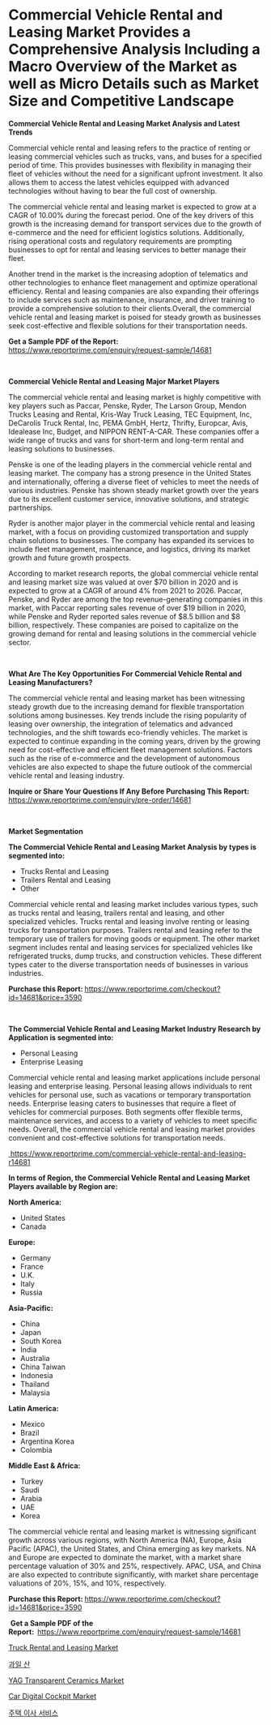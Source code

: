 <p><h1>Commercial Vehicle Rental and Leasing Market Provides a Comprehensive Analysis Including a Macro Overview of the Market as well as Micro Details such as Market Size and Competitive Landscape</h1></p><p><strong>Commercial Vehicle Rental and Leasing Market Analysis and Latest Trends</strong></p>
<p><p>Commercial vehicle rental and leasing refers to the practice of renting or leasing commercial vehicles such as trucks, vans, and buses for a specified period of time. This provides businesses with flexibility in managing their fleet of vehicles without the need for a significant upfront investment. It also allows them to access the latest vehicles equipped with advanced technologies without having to bear the full cost of ownership.</p><p>The commercial vehicle rental and leasing market is expected to grow at a CAGR of 10.00% during the forecast period. One of the key drivers of this growth is the increasing demand for transport services due to the growth of e-commerce and the need for efficient logistics solutions. Additionally, rising operational costs and regulatory requirements are prompting businesses to opt for rental and leasing services to better manage their fleet.</p><p>Another trend in the market is the increasing adoption of telematics and other technologies to enhance fleet management and optimize operational efficiency. Rental and leasing companies are also expanding their offerings to include services such as maintenance, insurance, and driver training to provide a comprehensive solution to their clients.Overall, the commercial vehicle rental and leasing market is poised for steady growth as businesses seek cost-effective and flexible solutions for their transportation needs.</p></p>
<p><strong>Get a Sample PDF of the Report:&nbsp;</strong> <a href="https://www.reportprime.com/enquiry/request-sample/14681">https://www.reportprime.com/enquiry/request-sample/14681</a></p>
<p>&nbsp;</p>
<p><strong>Commercial Vehicle Rental and Leasing Major Market Players</strong></p>
<p><p>The commercial vehicle rental and leasing market is highly competitive with key players such as Paccar, Penske, Ryder, The Larson Group, Mendon Trucks Leasing and Rental, Kris-Way Truck Leasing, TEC Equipment, Inc, DeCarolis Truck Rental, Inc, PEMA GmbH, Hertz, Thrifty, Europcar, Avis, Idealease Inc, Budget, and NIPPON RENT-A-CAR. These companies offer a wide range of trucks and vans for short-term and long-term rental and leasing solutions to businesses.</p><p>Penske is one of the leading players in the commercial vehicle rental and leasing market. The company has a strong presence in the United States and internationally, offering a diverse fleet of vehicles to meet the needs of various industries. Penske has shown steady market growth over the years due to its excellent customer service, innovative solutions, and strategic partnerships.</p><p>Ryder is another major player in the commercial vehicle rental and leasing market, with a focus on providing customized transportation and supply chain solutions to businesses. The company has expanded its services to include fleet management, maintenance, and logistics, driving its market growth and future growth prospects.</p><p>According to market research reports, the global commercial vehicle rental and leasing market size was valued at over $70 billion in 2020 and is expected to grow at a CAGR of around 4% from 2021 to 2026. Paccar, Penske, and Ryder are among the top revenue-generating companies in this market, with Paccar reporting sales revenue of over $19 billion in 2020, while Penske and Ryder reported sales revenue of $8.5 billion and $8 billion, respectively. These companies are poised to capitalize on the growing demand for rental and leasing solutions in the commercial vehicle sector.</p></p>
<p>&nbsp;</p>
<p><strong>What Are The Key Opportunities For Commercial Vehicle Rental and Leasing Manufacturers?</strong></p>
<p><p>The commercial vehicle rental and leasing market has been witnessing steady growth due to the increasing demand for flexible transportation solutions among businesses. Key trends include the rising popularity of leasing over ownership, the integration of telematics and advanced technologies, and the shift towards eco-friendly vehicles. The market is expected to continue expanding in the coming years, driven by the growing need for cost-effective and efficient fleet management solutions. Factors such as the rise of e-commerce and the development of autonomous vehicles are also expected to shape the future outlook of the commercial vehicle rental and leasing industry.</p></p>
<p><strong>Inquire or Share Your Questions If Any Before Purchasing This Report:</strong> <a href="https://www.reportprime.com/enquiry/pre-order/14681">https://www.reportprime.com/enquiry/pre-order/14681</a></p>
<p>&nbsp;</p>
<p><strong>Market Segmentation</strong></p>
<p><strong>The Commercial Vehicle Rental and Leasing Market Analysis by types is segmented into:</strong></p>
<p><ul><li>Trucks Rental and Leasing</li><li>Trailers Rental and Leasing</li><li>Other</li></ul></p>
<p><p>Commercial vehicle rental and leasing market includes various types, such as trucks rental and leasing, trailers rental and leasing, and other specialized vehicles. Trucks rental and leasing involve renting or leasing trucks for transportation purposes. Trailers rental and leasing refer to the temporary use of trailers for moving goods or equipment. The other market segment includes rental and leasing services for specialized vehicles like refrigerated trucks, dump trucks, and construction vehicles. These different types cater to the diverse transportation needs of businesses in various industries.</p></p>
<p><strong>Purchase this Report:&nbsp;</strong><a href="https://www.reportprime.com/checkout?id=14681&price=3590">https://www.reportprime.com/checkout?id=14681&price=3590</a></p>
<p>&nbsp;</p>
<p><strong>The Commercial Vehicle Rental and Leasing Market Industry Research by Application is segmented into:</strong></p>
<p><ul><li>Personal Leasing</li><li>Enterprise Leasing</li></ul></p>
<p><p>Commercial vehicle rental and leasing market applications include personal leasing and enterprise leasing. Personal leasing allows individuals to rent vehicles for personal use, such as vacations or temporary transportation needs. Enterprise leasing caters to businesses that require a fleet of vehicles for commercial purposes. Both segments offer flexible terms, maintenance services, and access to a variety of vehicles to meet specific needs. Overall, the commercial vehicle rental and leasing market provides convenient and cost-effective solutions for transportation needs.</p></p>
<p><a href="https://www.reportprime.com/commercial-vehicle-rental-and-leasing-r14681">&nbsp;https://www.reportprime.com/commercial-vehicle-rental-and-leasing-r14681</a></p>
<p><strong>In terms of Region, the Commercial Vehicle Rental and Leasing Market Players available by Region are:</strong></p>
<p>
    <p> <strong> North America: </strong>
        <ul>
            <li>United States</li>
            <li>Canada</li>
        </ul>
        </p> 
    <p> <strong> Europe: </strong>
        <ul>
            <li>Germany</li>
            <li>France</li>
            <li>U.K.</li>
            <li>Italy</li>
            <li>Russia</li>
        </ul>
        </p> 
    <p> <strong> Asia-Pacific: </strong>
        <ul>
            <li>China</li>
            <li>Japan</li>
            <li>South Korea</li>
            <li>India</li>
            <li>Australia</li>
            <li>China Taiwan</li>
            <li>Indonesia</li>
            <li>Thailand</li>
            <li>Malaysia</li>
        </ul>
        </p> 
    <p> <strong> Latin America: </strong>
        <ul>
            <li>Mexico</li>
            <li>Brazil</li>
            <li>Argentina Korea</li>
            <li>Colombia</li>
        </ul>
        </p> 
    <p> <strong> Middle East & Africa: </strong>
        <ul>
            <li>Turkey</li>
            <li>Saudi</li>
            <li>Arabia</li>
            <li>UAE</li>
            <li>Korea</li>
        </ul>
    </p>
    </p>
<p><p>The commercial vehicle rental and leasing market is witnessing significant growth across various regions, with North America (NA), Europe, Asia Pacific (APAC), the United States, and China emerging as key markets. NA and Europe are expected to dominate the market, with a market share percentage valuation of 30% and 25%, respectively. APAC, USA, and China are also expected to contribute significantly, with market share percentage valuations of 20%, 15%, and 10%, respectively.</p></p>
<p><strong>Purchase this Report: </strong><a href="https://www.reportprime.com/checkout?id=14681&price=3590">https://www.reportprime.com/checkout?id=14681&price=3590</a></p>
<p>&nbsp;<strong>Get a Sample PDF of the Report:&nbsp;&nbsp;</strong><a href="https://www.reportprime.com/enquiry/request-sample/14681">https://www.reportprime.com/enquiry/request-sample/14681</a></p>
<p><strong></strong></p>
<p><p><a href="https://github.com/ayamsauke86/Market-Research-Report-List-1/blob/main/truck-rental-and-leasing-market.md">Truck Rental and Leasing Market</a></p><p><a href="https://medium.com/@indahsengkuni_11937/%EA%B3%BC%EC%9D%BC%EC%82%B0-%EC%8B%9C%EC%9E%A5-%EB%B3%B4%EA%B3%A0%EC%84%9C%EC%9D%98-%EC%A0%9C%ED%92%88-%EC%9C%A0%ED%98%95-%EA%B8%80%EB%A6%AC%EC%BD%9C%EC%82%B0-%EB%9D%BD%ED%8B%B1%EC%82%B0-%EB%A7%90%EC%82%B0-%ED%83%80%EB%A5%B4%ED%83%80%EB%A5%B4%EC%82%B0-%EA%B5%AC%EC%97%B0%EC%82%B0-%EA%B8%B0%ED%83%80-%EC%B5%9C%EC%A2%85-%EC%82%AC%EC%9A%A9-%EC%8B%9D%ED%92%88-%EB%B0%8F-%EC%9D%8C%EB%A3%8C-%EC%82%B0%EC%97%85-%EC%A0%9C%EC%95%BD-%EC%82%B0%EC%97%85-%ED%99%94%ED%95%99-%EC%82%B0%EC%97%85-%EA%B8%B0%ED%83%80-%EB%B0%8F-%EC%A7%80%EC%97%AD-deff5f4fb2c2">과일 산</a></p><p><a href="https://medium.com/@jarredmertz90/global-yag-transparent-ceramics-market-size-is-expected-to-experience-a-cagr-of-6-9-057ddef06bad">YAG Transparent Ceramics Market</a></p><p><a href="https://github.com/airdrophunter675/Market-Research-Report-List-1/blob/main/car-digital-cockpit-market.md">Car Digital Cockpit Market</a></p><p><a href="https://medium.com/@indahsengkuni_11937/%EC%A7%91-%EC%9D%B4%EC%82%AC-%EC%84%9C%EB%B9%84%EC%8A%A4-%EC%8B%9C%EC%9E%A5-%EB%B6%84%EC%84%9D-%EB%B3%B4%EA%B3%A0%EC%84%9C-2024%EB%85%84%EB%B6%80%ED%84%B0-2031%EB%85%84%EA%B9%8C%EC%A7%80%EC%9D%98-%EA%B8%80%EB%A1%9C%EB%B2%8C-%EC%A7%80%EC%97%AD%EB%B3%84-%ED%98%95%ED%83%9C%EB%B3%84-%EC%85%80%ED%94%84%EC%9D%B4%EC%82%AC-%EC%99%84%EC%A0%84%ED%95%9C-%EC%9D%B4%EC%82%AC-%EB%B0%8F-%EC%9A%A9%EB%8F%84%EB%B3%84-%EC%A3%BC%ED%83%9D-%EC%82%AC%EB%AC%B4%EC%8B%A4-%EA%B3%B5%EC%9E%A5-%EA%B8%B0%ED%83%80-%EC%9D%B8%EC%82%AC%EC%9D%B4%ED%8A%B8-953b69fe2333">주택 이사 서비스</a></p></p>